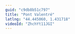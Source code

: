 ```yaml
---
guid: "c9db8b51c797"
title: "Pont Valentré"
latlng: "44.445060, 1.431718"
videoId: "ZhchYt11JGI" 
---
```

